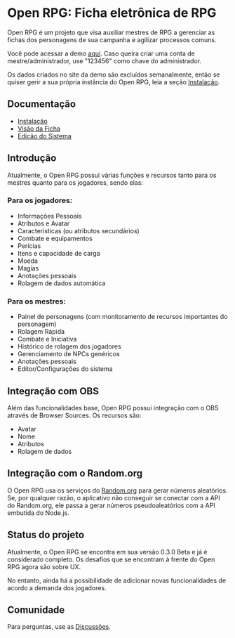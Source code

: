 # Open RPG: Ficha eletrônica de RPG

Open RPG é um projeto que visa auxiliar mestres de RPG a gerenciar as fichas dos personagens de sua campanha e agilizar processos comuns.

Você pode acessar a demo [aqui](https://openrpgdemo.herokuapp.com/). Caso queira criar uma conta de mestre/administrador, use "123456" como chave do administrador.

Os dados criados no site da demo são excluídos semanalmente, então se quiser gerir a sua própria instância do Open RPG, leia a seção [Instalação][].

## Documentação

- [Instalação][]
- [Visão da Ficha][]
- [Edição do Sistema][]

[Instalação]: ./docs/installing.md
[Visão da Ficha]: ./docs/sheet.md
[Edição do Sistema]: ./docs/admin_tutorial.md

## Introdução

Atualmente, o Open RPG possui várias funções e recursos tanto para os mestres quanto para os jogadores, sendo elas:

### Para os jogadores:

- Informações Pessoais
- Atributos e Avatar
- Características (ou atributos secundários)
- Combate e equipamentos
- Perícias
- Itens e capacidade de carga
- Moeda
- Magias
- Anotações pessoais
- Rolagem de dados automática

### Para os mestres:

- Painel de personagens (com monitoramento de recursos importantes do personagem)
- Rolagem Rápida
- Combate e Iniciativa
- Histórico de rolagem dos jogadores
- Gerenciamento de NPCs genéricos
- Anotações pessoais
- Editor/Configurações do sistema

## Integração com OBS

Além das funcionalidades base, Open RPG possui integração com o OBS através de Browser Sources. Os recursos são:

- Avatar
- Nome
- Atributos
- Rolagem de dados

## Integração com o Random.org

O Open RPG usa os serviços do [Random.org](https://www.random.org/) para gerar números aleatórios. Se, por qualquer razão, o aplicativo não conseguir se conectar com a API do Random.org, ele passa a gerar números pseudoaleatórios com a API embutida do Node.js.

## Status do projeto

Atualmente, o Open RPG se encontra em sua versão 0.3.0 Beta e já é considerado completo. Os desafios que se encontram à frente do Open RPG agora são sobre UX.

No entanto, ainda há a possibilidade de adicionar novas funcionalidades de acordo a demanda dos jogadores.

## Comunidade

Para perguntas, use as [Discussões](https://github.com/alyssapiresfernandescefet/openrpg/discussions).
